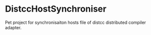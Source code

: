 # DistccHostSynchroniser
Pet project for synchronisaiton hosts file of distcc distributed compiler adapter. 
